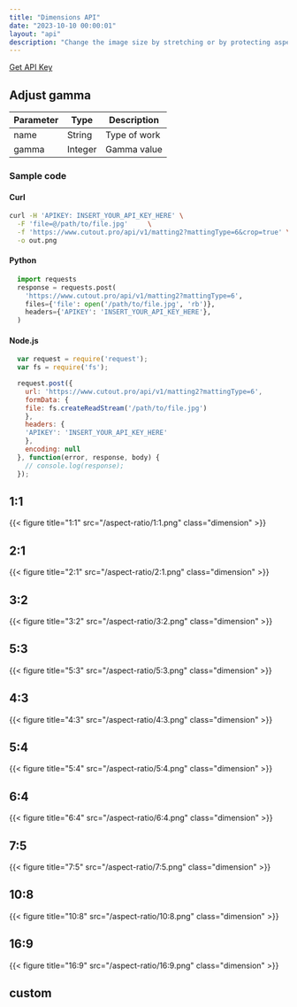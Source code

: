 ```yaml
---
title: "Dimensions API"
date: "2023-10-10 00:00:01"
layout: "api"
description: "Change the image size by stretching or by protecting aspect ration"
---
```

[Get API Key](/api/developer-key)

## Adjust gamma

| Parameter | Type | Description |
|-----------|------|-------------|
| name      | String | Type of work |
| gamma      | Integer | Gamma value|

### Sample code

#### Curl

```bash
curl -H 'APIKEY: INSERT_YOUR_API_KEY_HERE' \
  -F 'file=@/path/to/file.jpg'     \
  -f 'https://www.cutout.pro/api/v1/matting2?mattingType=6&crop=true' \
  -o out.png

```

#### Python

```python
  import requests
  response = requests.post(
    'https://www.cutout.pro/api/v1/matting2?mattingType=6',
    files={'file': open('/path/to/file.jpg', 'rb')},
    headers={'APIKEY': 'INSERT_YOUR_API_KEY_HERE'},
  )
```

#### Node.js

```node.js
  var request = require('request');
  var fs = require('fs');

  request.post({
    url: 'https://www.cutout.pro/api/v1/matting2?mattingType=6',
    formData: {
    file: fs.createReadStream('/path/to/file.jpg')
    },
    headers: {
    'APIKEY': 'INSERT_YOUR_API_KEY_HERE'
    },
    encoding: null
  }, function(error, response, body) {
    // console.log(response);
  });
```

##  1:1

{{< figure title="1:1" src="/aspect-ratio/1:1.png" class="dimension" >}}

##  2:1

{{< figure title="2:1" src="/aspect-ratio/2:1.png" class="dimension" >}}

##  3:2

{{< figure title="3:2" src="/aspect-ratio/3:2.png" class="dimension" >}}

##  5:3

{{< figure title="5:3" src="/aspect-ratio/5:3.png" class="dimension" >}}

##  4:3

{{< figure title="4:3" src="/aspect-ratio/4:3.png" class="dimension" >}}

##  5:4 

{{< figure title="5:4" src="/aspect-ratio/5:4.png" class="dimension" >}}

##  6:4

{{< figure title="6:4" src="/aspect-ratio/6:4.png" class="dimension" >}}

##  7:5

{{< figure title="7:5" src="/aspect-ratio/7:5.png" class="dimension" >}}

##  10:8 

{{< figure title="10:8" src="/aspect-ratio/10:8.png" class="dimension" >}}

##  16:9
{{< figure title="16:9" src="/aspect-ratio/16:9.png" class="dimension" >}}

## custom


